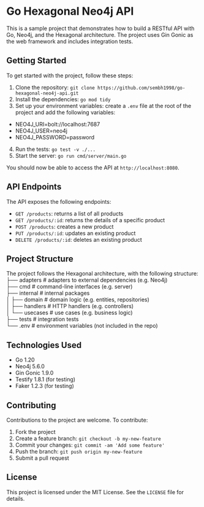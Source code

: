 # Go Hexagonal Neo4j API

This is a sample project that demonstrates how to build a RESTful API with Go, Neo4j, and the Hexagonal architecture. The project uses Gin Gonic as the web framework and includes integration tests.

## Getting Started

To get started with the project, follow these steps:

1. Clone the repository: `git clone https://github.com/sembh1998/go-hexagonal-neo4j-api.git`
2. Install the dependencies: `go mod tidy`
3. Set up your environment variables: create a `.env` file at the root of the project and add the following variables:
* NEO4J_URI=bolt://localhost:7687
* NEO4J_USER=neo4j
* NEO4J_PASSWORD=password
4. Run the tests: `go test -v ./...`
5. Start the server: `go run cmd/server/main.go`

You should now be able to access the API at `http://localhost:8080`.

## API Endpoints

The API exposes the following endpoints:

* `GET /products`: returns a list of all products
* `GET /products/:id`: returns the details of a specific product
* `POST /products`: creates a new product
* `PUT /products/:id`: updates an existing product
* `DELETE /products/:id`: deletes an existing product

## Project Structure

The project follows the Hexagonal architecture, with the following structure:
<br>
├── adapters # adapters to external dependencies (e.g. Neo4j)<br>
├── cmd # command-line interfaces (e.g. server)<br>
├── internal # internal packages<br>
│ ├── domain # domain logic (e.g. entities, repositories)<br>
│ ├── handlers # HTTP handlers (e.g. controllers)<br>
│ └── usecases # use cases (e.g. business logic)<br>
├── tests # integration tests<br>
└── .env # environment variables (not included in the repo)<br>

## Technologies Used

* Go 1.20
* Neo4j 5.6.0
* Gin Gonic 1.9.0
* Testify 1.8.1 (for testing)
* Faker 1.2.3 (for testing)

## Contributing

Contributions to the project are welcome. To contribute:

1. Fork the project
2. Create a feature branch: `git checkout -b my-new-feature`
3. Commit your changes: `git commit -am 'Add some feature'`
4. Push the branch: `git push origin my-new-feature`
5. Submit a pull request

## License

This project is licensed under the MIT License. See the `LICENSE` file for details.

